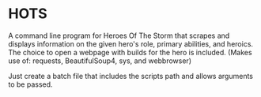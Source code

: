 # HOTS
A command line program for Heroes Of The Storm that scrapes and displays information on the given hero's role, primary abilities, and heroics. The choice to open a webpage with builds for the hero is included. (Makes use of: requests, BeautifulSoup4, sys, and webbrowser)

Just create a batch file that includes the scripts path and allows arguments to be passed.
